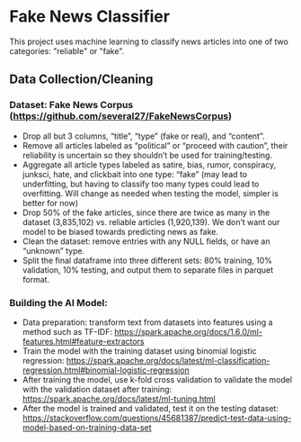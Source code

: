 # Fake News Classifier

This project uses machine learning to classify news articles into one of two categories: "reliable" or "fake".

## Data Collection/Cleaning
### Dataset: Fake News Corpus (https://github.com/several27/FakeNewsCorpus)

* Drop all but 3 columns, “title”, “type” (fake or real), and “content”.
* Remove all articles labeled as “political” or “proceed with caution”, their reliability is uncertain so they shouldn’t be used for training/testing.
* Aggregate all article types labeled as satire, bias, rumor, conspiracy, junksci, hate, and clickbait into one type: “fake” (may lead to underfitting, but having to classify too many types could lead to overfitting. Will change as needed when testing the model, simpler is better for now)
* Drop 50% of the fake articles, since there are twice as many in the dataset (3,835,102) vs. reliable articles (1,920,139). We don’t want our model to be biased towards predicting news as fake.
* Clean the dataset: remove entries with any NULL fields, or have an “unknown” type.
* Split the final dataframe into three different sets: 80% training, 10% validation, 10% testing, and output them to separate files in parquet format.

### Building the AI Model:
* Data preparation: transform text from datasets into features using a method such as TF-IDF: https://spark.apache.org/docs/1.6.0/ml-features.html#feature-extractors
* Train the model with the training dataset using binomial logistic regression: https://spark.apache.org/docs/latest/ml-classification-regression.html#binomial-logistic-regression
* After training the model, use k-fold cross validation to validate the model with the validation dataset after training: https://spark.apache.org/docs/latest/ml-tuning.html
* After the model is trained and validated, test it on the testing dataset:
https://stackoverflow.com/questions/45681387/predict-test-data-using-model-based-on-training-data-set


 
